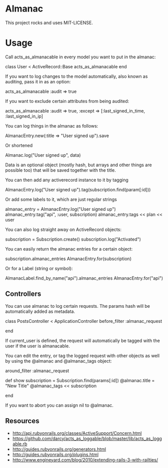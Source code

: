Almanac
=======

This project rocks and uses MIT-LICENSE.

Usage
=====

Call acts_as_almanacable in every model you want to put in the almanac:

class User < ActiveRecord::Base
  acts_as_almanacable
end

If you want to log changes to the model automatically, also known as auditing, pass it in as an option:

  acts_as_almanacable :audit => true

If you want to exclude certain attributes from being audited:

  acts_as_almanacable :audit => true, :except => [:last_signed_in_time, :last_signed_in_ip]

You can log things in the almanac as follows:

  AlmanacEntry.new(:title => "User signed up").save

Or shortened

  Almanac.log("User signed up", data)

Data is an optional object (mostly hash, but arrays and other things are possible too) that will be saved together with the title.

You can then add any activerecord instance to it by tagging

  AlmanacEntry.log("User signed up").tag(subscription.find(param[:id]))

Or add some labels to it, which are just regular strings

  almanac_entry = AlmanacEntry.log("User signed up")
  almanac_entry.tag("api", :user, subscription)
  almanac_entry.tags << plan << user

You can also log straight away on ActiveRecord objects:

  subscription = Subscription.create()
  subscription.log("Activated")

You can easily return the almanac entries for a certain object:

  subscription.almanac_entries
  AlmanacEntry.for(subscription)

Or for a Label (string or symbol):

  AlmanacLabel.find_by_name("api").almanac_entries
  AlmanacEntry.for("api")


Controllers
-----------

You can use almanac to log certain requests. The params hash will be automatically added as metadata.

class PostsController < ApplicationController
  before_filter :almanac_request

end

If current_user is defined, the request will automatically be tagged with the user if the user is
almanacable.

You can edit the entry, or tag the logged request with other objects as well by using the @almanac and @almanac_tags object:

around_filter :almanac_request

def show
  subscription = Subscription.find(params[:id])
  @almanac.title = "New Title"
  @almanac_tags << subscription

end

If you want to abort you can assign nil to @almanac.

Resources
---------

* http://api.rubyonrails.org/classes/ActiveSupport/Concern.html
* https://github.com/darcy/acts_as_loggable/blob/master/lib/acts_as_loggable.rb
* http://guides.rubyonrails.org/generators.html
* http://guides.rubyonrails.org/plugins.html
* http://www.engineyard.com/blog/2010/extending-rails-3-with-railties/
